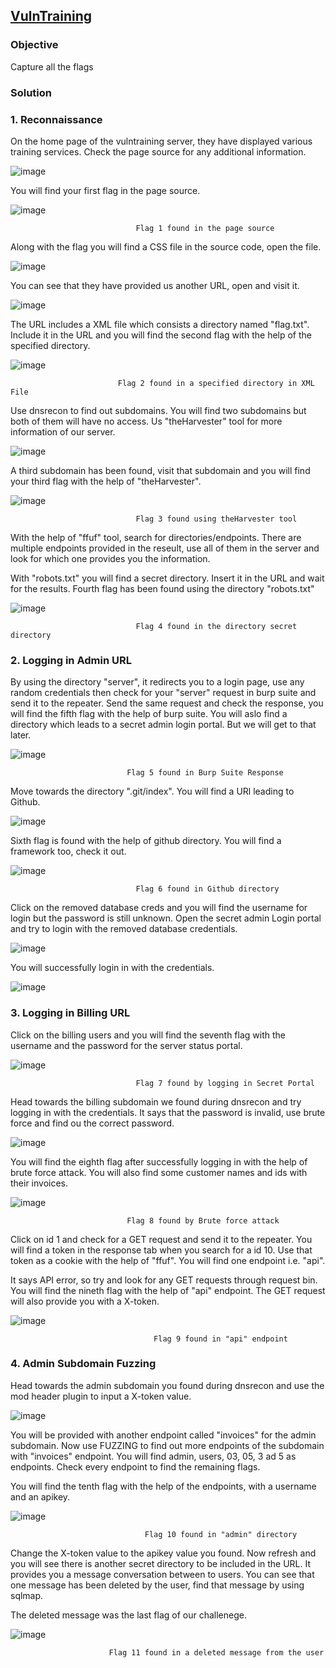## **[VulnTraining](https://app.hackinghub.io/vuln-training)**

### **Objective**

Capture all the flags

### **Solution**

### **1. Reconnaissance**

On the home page of the vulntraining server, they have displayed various training services. Check the page source for any additional information.

![image](https://github.com/ocoretech/CTF-workbook/assets/67775716/5b6405d8-bb74-4c7b-af16-9e3569ee5892)


You will find your first flag in the page source.


![image](https://github.com/ocoretech/CTF-workbook/assets/67775716/b1ede416-b423-494d-bd24-94c7c61b0cda)


                                Flag 1 found in the page source


Along with the flag you will find a CSS file in the source code, open the file.

![image](https://github.com/ocoretech/CTF-workbook/assets/67775716/8270c188-14eb-4a4b-b096-de461d83d427)


You can see that they have provided us another URL, open and visit it.

![image](https://github.com/ocoretech/CTF-workbook/assets/67775716/051a420a-9144-4013-86d9-6586ed3d5313)


The URL includes a XML file which consists a directory named "flag.txt". Include it in the URL and you will find the second flag with the help of the specified directory.

![image](https://github.com/ocoretech/CTF-workbook/assets/67775716/2b62f1c4-e2ca-4125-b70e-d8bb6c7928d7)

                            
                            Flag 2 found in a specified directory in XML File


Use dnsrecon to find out subdomains. You will find two subdomains but both of them will have no access. Us "theHarvester" tool for more information of our server.

![image](https://github.com/ocoretech/CTF-workbook/assets/67775716/b5e4d033-3c10-4487-bb73-5c5da2502722)


A third subdomain has been found, visit that subdomain and you will find your third flag with the help of "theHarvester".


![image](https://github.com/ocoretech/CTF-workbook/assets/67775716/565db703-e8ef-43b1-aa7b-8f3f92f27fa0)


                                Flag 3 found using theHarvester tool


With the help of "ffuf" tool, search for directories/endpoints.
There are multiple endpoints provided in the reseult, use all of them in the server and look for which one provides you the information.

With "robots.txt" you will find a secret directory. Insert it in the URL and wait for the results. Fourth flag has been found using the directory "robots.txt"


![image](https://github.com/ocoretech/CTF-workbook/assets/67775716/f1c90a1b-8c88-45ec-9d68-cc007dfb2135)


                                Flag 4 found in the directory secret directory


### **2. Logging in Admin URL**

By using the directory "server", it redirects you to a login page, use any random credentials then check for your "server" request in burp suite and send it to the repeater. Send the same request and check the response, you will find the fifth flag with the help of burp suite. You will aslo find a directory which leads to a secret admin login portal. But we will get to that later.


![image](https://github.com/ocoretech/CTF-workbook/assets/67775716/374bf974-215a-4015-8ccb-fd63fb058feb)

                              Flag 5 found in Burp Suite Response

Move towards the directory ".git/index". You will find a URl leading to Github. 

![image](https://github.com/ocoretech/CTF-workbook/assets/67775716/6e7f4a0c-4715-4910-9566-b1e51d99481c)


Sixth flag is found with the help of github directory. You will find a framework too, check it out.


![image](https://github.com/ocoretech/CTF-workbook/assets/67775716/2a692c45-de46-4adb-9562-29e686af5691)


                                Flag 6 found in Github directory


Click on the removed database creds and you will find the username for login but the password is still unknown. 
Open the secret admin Login portal and try to login with the removed database credentials.

![image](https://github.com/ocoretech/CTF-workbook/assets/67775716/8bd3946d-26df-4d51-8bf1-f55896c25ddd)


You will successfully login in with the credentials. 


![image](https://github.com/ocoretech/CTF-workbook/assets/67775716/a781a8b9-be1d-4827-bf7c-1d9b831442fd)



### **3. Logging in Billing URL**

Click on the billing users and you will find the seventh flag with the username and the password for the server status portal.

![image](https://github.com/ocoretech/CTF-workbook/assets/67775716/bc087a2b-ab11-492f-89c5-3790ec0f365d)

                                Flag 7 found by logging in Secret Portal 

Head towards the billing subdomain we found during dnsrecon and try logging in with the credentials. It says that the password is invalid, use brute force and find ou the correct password.

![image](https://github.com/ocoretech/CTF-workbook/assets/67775716/9fa72206-8223-4c3d-83c4-0f1109c172d5)


You will find the eighth flag after successfully logging in with the help of brute force attack. You will also find some customer names and ids with their invoices. 

![image](https://github.com/ocoretech/CTF-workbook/assets/67775716/4fac2bba-d676-4d79-9942-43427911df3c)

                              Flag 8 found by Brute force attack


Click on id 1 and check for a GET request and send it to the repeater. You will find a token in the response tab when you search for a id 10. 
Use that token as a cookie with the help of "ffuf". You will find one endpoint i.e. "api".

It says API error, so try and look for any GET requests through request bin. You will find the nineth flag with the help of "api" endpoint. The GET request will also provide you with a X-token. 

![image](https://github.com/ocoretech/CTF-workbook/assets/67775716/86f47f79-1a8b-44b3-9446-e34530bed18f)

                                    Flag 9 found in "api" endpoint


### **4. Admin Subdomain Fuzzing**

Head towards the admin subdomain you found during dnsrecon and use the mod header plugin to input a X-token value.

![image](https://github.com/ocoretech/CTF-workbook/assets/67775716/4063333e-71ee-42d1-a081-7e0575d421a2)


You will be provided with another endpoint called "invoices" for the admin subdomain. Now use FUZZING to find out more endpoints of the subdomain with "invoices" endpoint. You will find admin, users, 03, 05, 3 ad 5 as endpoints. Check every endpoint to find the remaining flags.

You will find the tenth flag with the help of the endpoints, with a username and an apikey.

![image](https://github.com/ocoretech/CTF-workbook/assets/67775716/04d6ba39-9cbf-45f6-b068-7fcb3b08f1ea)

                                  Flag 10 found in "admin" directory


Change the X-token value to the apikey value you found. Now refresh and you will see there is another secret directory to be included in the URL. 
It provides you a message conversation between to users. You can see that one message has been deleted by the user, find that message by using sqlmap.

The deleted message was the last flag of our challenege.

![image](https://github.com/ocoretech/CTF-workbook/assets/67775716/c8fd3119-3cea-4ec7-a8a1-60916fafe82c)

                          Flag 11 found in a deleted message from the user

